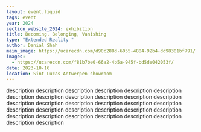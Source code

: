 ```yaml
---
layout: event.liquid
tags: event
year: 2024
section_website_2024: exhibition
title: Becoming, Belonging, Vanishing
type: "Extended Reality "
author: Danial Shah
main_image: https://ucarecdn.com/d90c288d-6055-4884-92b4-dd98301bf791/
images:
  - https://ucarecdn.com/f81b7be0-66a2-4b5a-945f-bd5de042053f/
date: 2023-10-16
location: Sint Lucas Antwerpen showroom
---
```

description description description description description description description description description description description description description description description description description description description description description description description description description description description description description description description description
